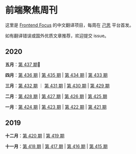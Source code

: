 # 前端聚焦周刊

这里是 [Frontend Focus](https://frontendfoc.us/latest) 的中文翻译项目，每周在 [己思](https://ohmyrss.com/?fef) 平台首发。

如有翻译错误或国外优质文章推荐，欢迎提交 issue。

## 2020
**五月**：[第 437 期](docs/issue-437.md):high_brightness: 

**四月**：[第 436 期](docs/issue-436.md) | [第 435 期](docs/issue-435.md) | [第 434 期](docs/issue-434.md) | [第 433 期](docs/issue-443.md)

**三月**：[第 432 期](docs/issue-432.md) ｜ [第 431 期](docs/issue-431.md) | [第 430 期](docs/issue-430.md) | [第 429 期](docs/issue-429.md)

**二月**：[第 428 期](docs/issue-428.md) | [第 427 期](docs/issue-427.md) | [第 426 期](docs/issue-426.md) | [第 425 期](docs/issue-425.md)

**一月**：[第 424 期](docs/issue-424.md) | [第 423 期](docs/issue-423.md) | [第 422 期](docs/issue-422.md) | [第 421 期](docs/issue-421.md)

## 2019

**十二月**：[第 420 期](docs/issue-420.md) | [第 419 期](docs/issue-419.md)

**十一月**：[第 418 期](docs/issue-418.md) | [第 417 期](docs/issue-417.md) | [第 416 期](docs/issue-416.md) | [第 415 期](docs/issue-415.md)
